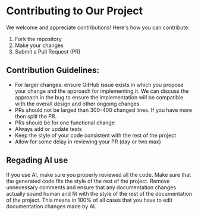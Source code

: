 # Contributing to Our Project

We welcome and appreciate contributions! Here's how you can contribute:

1. Fork the repository
2. Make your changes
3. Submit a Pull Request (PR)

## Contribution Guidelines:

* For larger changes: ensure GitHub issue exists in which you propose your change and the approach for implementing it. We can discuss the approach in the bug to ensure the implementation will be compatible with the overall design and other ongoing changes.
* PRs should not be larged than 300-400 changed lines. If you have more then
  split the PR.
* PRs should be for one functional change
* Always add or update tests
* Keep the style of your code consistent with the rest of the project
* Allow for some delay in reviewing your PR (day or two max)

## Regading AI use

If you use AI, make sure you properly reviewed all the code. Make sure that the
generated code fits the style of the rest of the project. Remove unnecessary
comments and ensure that any documentation changes actually sound human and fit
with the style of the rest of the documentation of the project. This means in
100% of all cases that you have to edit documentation changes made by AI.
